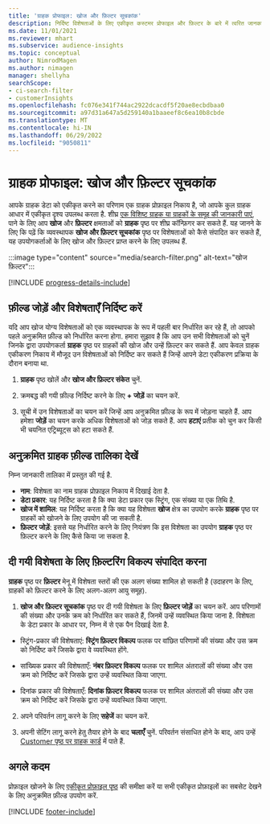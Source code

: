 ```yaml
---
title: 'ग्राहक प्रोफाइल: खोज और फ़िल्टर सूचकांक'
description: निर्दिष्ट विशेषताओं के लिए एकीकृत कस्टमर प्रोफाइल और फ़िल्टर के बारे में त्वरित जानकारी प्राप्त करें.
ms.date: 11/01/2021
ms.reviewer: mhart
ms.subservice: audience-insights
ms.topic: conceptual
author: NimrodMagen
ms.author: nimagen
manager: shellyha
searchScope:
- ci-search-filter
- customerInsights
ms.openlocfilehash: fc076e341f744ac2922dcacdf5f20ae8ecbdbaa0
ms.sourcegitcommit: a97d31a647a5d259140a1baaeef8c6ea10b8cbde
ms.translationtype: MT
ms.contentlocale: hi-IN
ms.lasthandoff: 06/29/2022
ms.locfileid: "9050811"
---
```

# <a name="customer-profiles-search--filter-index"></a>ग्राहक प्रोफाइल: खोज और फ़िल्टर सूचकांक

आपके ग्राहक डेटा को एकीकृत करने का परिणाम एक ग्राहक प्रोफ़ाइल निकाय है, जो आपके कुल ग्राहक आधार में एकीकृत दृश्य उपलब्ध करता है. शीघ्र [एक विशिष्ट ग्राहक या ग्राहकों के समूह की जानकारी पाएं](customer-profiles.md), पाने के लिए आप **खोज** और **फ़िल्टर** क्षमताओं को **ग्राहक** पृष्ठ पर शीघ्र कॉन्फ़िगर कर सकते हैं. यह जानने के लिए कि पढ़ें कि व्यवस्थापक **खोज और फ़िल्टर सूचकांक** पृष्ठ पर विशेषताओं को कैसे संपादित कर सकते हैं, यह उपयोगकर्ताओं के लिए खोज और फ़िल्टर प्राप्त करने के लिए उपलब्ध हैं.

   :::image type="content" source="media/search-filter.png" alt-text="खोज फ़ि‍ल्‍टर":::

[!INCLUDE [progress-details-include](includes/progress-details-pane.md)]

## <a name="add-fields-and-specify-attributes"></a>फ़ील्ड जोड़ें और विशेषताएँ निर्दिष्ट करें

यदि आप खोज योग्य विशेषताओं को एक व्यवस्थापक के रूप में पहली बार निर्धारित कर रहे हैं, तो आपको पहले अनुक्रमित फ़ील्ड को निर्धारित करना होगा. हमारा सुझाव है कि आप उन सभी विशेषताओं को चुनें जिनके द्वारा उपयोगकर्ता **ग्राहक** पृष्ठ पर ग्राहकों की खोज और उन्हें फ़िल्टर कर सकते हैं. आप केवल ग्राहक एकीकरण निकाय में मौजूद उन विशेषताओं को निर्दिष्ट कर सकते हैं जिन्हें आपने डेटा एकीकरण प्रक्रिया के दौरान बनाया था.

1. **ग्राहक** पृष्ठ खोलें और **खोज और फ़िल्टर संकेत** चुनें.

2. क्रमबद्ध की गयी फ़ील्ड निर्दिष्ट करने के लिए **+ जोड़ें** का चयन करें.

3. सूची में उन विशेषताओं का चयन करें जिन्हें आप अनुक्रमित फ़ील्ड के रूप में जोड़ना चाहते हैं. आप हमेशा **जोड़ें** का चयन करके अधिक विशेषताओं को जोड़ सकते हैं. आप **हटाएं** प्रतीक को चुन कर किसी भी चयनित एट्रिब्यूट्स को हटा सकते हैं.

## <a name="explore-the-indexed-customer-fields-table"></a>अनुक्रमित ग्राहक फ़ील्ड तालिका देखें

निम्न जानकारी तालिका में प्रस्तुत की गई है.

- **नाम**: विशेषता का नाम ग्राहक प्रोफ़ाइल निकाय में दिखाई देता है.
- **डेटा प्रकार**: यह निर्दिष्ट करता है कि क्या डेटा प्रकार एक स्ट्रिंग, एक संख्या या एक तिथि है.
- **खोज में शामिल**: यह निर्दिष्ट करता है कि क्या यह विशेषता **खोज** क्षेत्र का उपयोग करके **ग्राहक** पृष्ठ पर ग्राहकों को खोजने के लिए उपयोग की जा सकती है.
- **फ़िल्टर जोड़ें**: इससे यह निर्धारित करने के लिए नियंत्रण कि इस विशेषता का उपयोग **ग्राहक** पृष्ठ पर फ़िल्टर करने के लिए कैसे किया जा सकता है.

## <a name="editing-filtering-options-for-a-given-attribute"></a>दी गयी विशेषता के लिए फ़िल्टरिंग विकल्प संपादित करना

**ग्राहक** पृष्ठ पर **फ़िल्टर** मेनू में विशेषता स्तरों की एक अलग संख्या शामिल हो सकती है (उदाहरण के लिए, ग्राहकों को फ़िल्टर करने के लिए अलग-अलग आयु समूह).

1. **खोज और फ़िल्टर सूचकांक** पृष्ठ पर दी गयी विशेषता के लिए **फ़िल्टर जोड़ें** का चयन करें. आप परिणामों की संख्या और उनके क्रम को निर्धारित कर सकते हैं, जिनमें उन्हें व्यवस्थित किया जाना है. विशेषता के डेटा प्रकार के आधार पर, निम्न में से एक पैन दिखाई देता है.

- स्ट्रिंग-प्रकार की विशेषताएं: **स्ट्रिंग फ़िल्टर विकल्प** फलक पर वांछित परिणामों की संख्या और उस क्रम को निर्दिष्ट करें जिसके द्वारा वे व्यवस्थित होंगे.

- सांख्यिक प्रकार की विशेषताएँ: **नंबर फ़िल्टर विकल्प** फलक पर शामिल अंतरालों की संख्या और उस क्रम को निर्दिष्ट करें जिसके द्वारा उन्हें व्यवस्थित किया जाएगा.

- दिनांक प्रकार की विशेषताएँ: **दिनांक फ़िल्टर विकल्प** फलक पर शामिल अंतरालों की संख्या और उस क्रम को निर्दिष्ट करें जिसके द्वारा उन्हें व्यवस्थित किया जाएगा.

2. अपने परिवर्तन लागू करने के लिए **सहेजें** का चयन करें.

3. अपनी सेटिंग लागू करने हेतु तैयार होने के बाद **चलाएँ** चुनें. परिवर्तन संसाधित होने के बाद, आप उन्हें [Customer पृष्ठ पर ग्राहक कार्ड](customer-profiles.md) में पाते हैं. 

## <a name="next-steps"></a>अगले कदम

प्रोफ़ाइल खोजने के लिए [एकीकृत प्रोफ़ाइल पृष्ठ](customer-profiles.md) की समीक्षा करें या सभी एकीकृत प्रोफ़ाइलों का सबसेट देखने के लिए अनुक्रमित फ़ील्ड उपयोग करें.


[!INCLUDE [footer-include](includes/footer-banner.md)]
